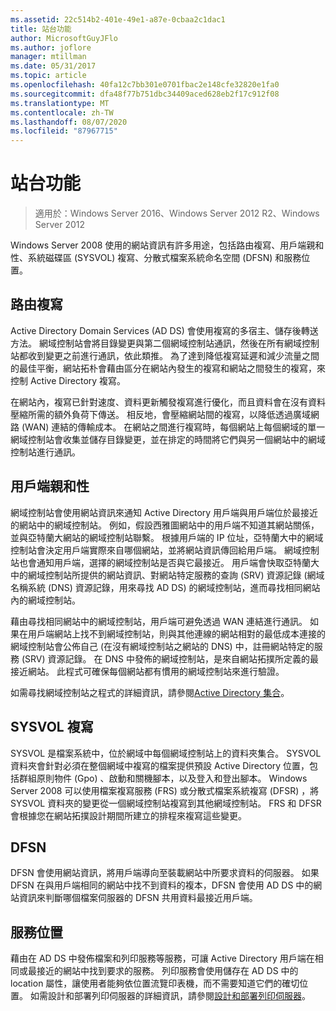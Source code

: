 ```yaml
---
ms.assetid: 22c514b2-401e-49e1-a87e-0cbaa2c1dac1
title: 站台功能
author: MicrosoftGuyJFlo
ms.author: joflore
manager: mtillman
ms.date: 05/31/2017
ms.topic: article
ms.openlocfilehash: 40fa12c7bb301e0701fbac2e148cfe32820e1fa0
ms.sourcegitcommit: dfa48f77b751dbc34409aced628eb2f17c912f08
ms.translationtype: MT
ms.contentlocale: zh-TW
ms.lasthandoff: 08/07/2020
ms.locfileid: "87967715"
---
```

# <a name="site-functions"></a>站台功能

> 適用於：Windows Server 2016、Windows Server 2012 R2、Windows Server 2012

 Windows Server 2008 使用的網站資訊有許多用途，包括路由複寫、用戶端親和性、系統磁碟區 (SYSVOL) 複寫、分散式檔案系統命名空間 (DFSN) 和服務位置。

## <a name="routing-replication"></a>路由複寫
Active Directory Domain Services (AD DS) 會使用複寫的多宿主、儲存後轉送方法。 網域控制站會將目錄變更與第二個網域控制站通訊，然後在所有網域控制站都收到變更之前進行通訊，依此類推。 為了達到降低複寫延遲和減少流量之間的最佳平衡，網站拓朴會藉由區分在網站內發生的複寫和網站之間發生的複寫，來控制 Active Directory 複寫。

在網站內，複寫已針對速度、資料更新觸發複寫進行優化，而且資料會在沒有資料壓縮所需的額外負荷下傳送。 相反地，會壓縮網站間的複寫，以降低透過廣域網路 (WAN) 連結的傳輸成本。 在網站之間進行複寫時，每個網站上每個網域的單一網域控制站會收集並儲存目錄變更，並在排定的時間將它們與另一個網站中的網域控制站進行通訊。

## <a name="client-affinity"></a>用戶端親和性
網域控制站會使用網站資訊來通知 Active Directory 用戶端與用戶端位於最接近的網站中的網域控制站。 例如，假設西雅圖網站中的用戶端不知道其網站關係，並與亞特蘭大網站的網域控制站聯繫。 根據用戶端的 IP 位址，亞特蘭大中的網域控制站會決定用戶端實際來自哪個網站，並將網站資訊傳回給用戶端。 網域控制站也會通知用戶端，選擇的網域控制站是否與它最接近。 用戶端會快取亞特蘭大中的網域控制站所提供的網站資訊、對網站特定服務的查詢 (SRV) 資源記錄 (網域名稱系統 (DNS) 資源記錄，用來尋找 AD DS) 的網域控制站，進而尋找相同網站內的網域控制站。

藉由尋找相同網站中的網域控制站，用戶端可避免透過 WAN 連結進行通訊。 如果在用戶端網站上找不到網域控制站，則與其他連線的網站相對的最低成本連接的網域控制站會公佈自己 (在沒有網域控制站之網站的 DNS) 中，註冊網站特定的服務 (SRV) 資源記錄。 在 DNS 中發佈的網域控制站，是來自網站拓撲所定義的最接近網站。 此程式可確保每個網站都有慣用的網域控制站來進行驗證。

如需尋找網域控制站之程式的詳細資訊，請參閱[Active Directory 集合](/previous-versions/windows/it-pro/windows-server-2003/cc780036(v=ws.10))。

## <a name="sysvol-replication"></a>SYSVOL 複寫
SYSVOL 是檔案系統中，位於網域中每個網域控制站上的資料夾集合。 SYSVOL 資料夾會針對必須在整個網域中複寫的檔案提供預設 Active Directory 位置，包括群組原則物件 (Gpo) 、啟動和關機腳本，以及登入和登出腳本。  Windows Server 2008 可以使用檔案複寫服務 (FRS) 或分散式檔案系統複寫 (DFSR) ，將 SYSVOL 資料夾的變更從一個網域控制站複寫到其他網域控制站。 FRS 和 DFSR 會根據您在網站拓撲設計期間所建立的排程來複寫這些變更。

## <a name="dfsn"></a>DFSN
DFSN 會使用網站資訊，將用戶端導向至裝載網站中所要求資料的伺服器。 如果 DFSN 在與用戶端相同的網站中找不到資料的複本，DFSN 會使用 AD DS 中的網站資訊來判斷哪個檔案伺服器的 DFSN 共用資料最接近用戶端。

## <a name="service-location"></a>服務位置
藉由在 AD DS 中發佈檔案和列印服務等服務，可讓 Active Directory 用戶端在相同或最接近的網站中找到要求的服務。 列印服務會使用儲存在 AD DS 中的 location 屬性，讓使用者能夠依位置流覽印表機，而不需要知道它們的確切位置。 如需設計和部署列印伺服器的詳細資訊，請參閱[設計和部署列印伺服器](/previous-versions/windows/it-pro/windows-server-2003/cc785842(v=ws.10))。
